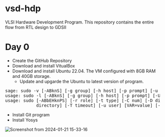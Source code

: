 # vsd-hdp
  VLSI Hardware Development Program. This repository contains the entire flow from RTL design to GDSII
# Day 0
* Create the GitHub Repository
* Download and install VitualBox
* Download and install Ubuntu 22.04. The VM configured with 8GB RAM and 40GB storage.
     - Update and upgarde the Ubuntu to latest version of program.

<pre>sage: sudo -v [-ABknS] [-g group] [-h host] [-p prompt] [-u user]
usage: sudo -l [-ABknS] [-g group] [-h host] [-p prompt] [-U user] [-u user] [command]
usage: sudo [-ABbEHknPS] [-r role] [-t type] [-C num] [-D directory] [-g group] [-h host] [-p prompt] [-R
            directory] [-T timeout] [-u user] [VAR=value] [-i|-s] [&lt;command&gt;]
</pre>
* Install Git program 
* Install Yosys

![Screenshot from 2024-01-21 15-33-16](https://github.com/ManjuLanjewar/vsd-hdp/assets/157192602/2e457813-147f-4336-9099-6ef315d52c0c)

